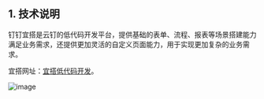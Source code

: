 ## 1. 技术说明
钉钉宜搭是云钉的低代码开发平台，提供基础的表单、流程、报表等场景搭建能力满足业务需求，还提供更加灵活的自定义页面能力，用于实现更加复杂的业务需求。

宜搭网址：[宜搭低代码开发](https://developers.aliwork.com/)。

![image](https://github.com/flower0wine/interview/assets/98141596/be203c1d-20b5-4ceb-a5f7-60290310e65e)


